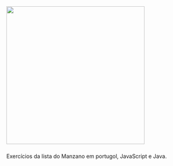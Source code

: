 <div>

<img height="360em" src="https://media.giphy.com/media/fsoCk5kgOcYMM/giphy.gif">

</div>

###

Exercícios da lista do Manzano em portugol, JavaScript e Java.
